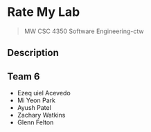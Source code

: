 # Rate My Lab
> MW CSC 4350 Software Engineering-ctw

## Description

## Team 6
 - Ezeq uiel Acevedo 
 - Mi Yeon Park 
 - Ayush Patel 
 - Zachary Watkins 
 - Glenn Felton 










